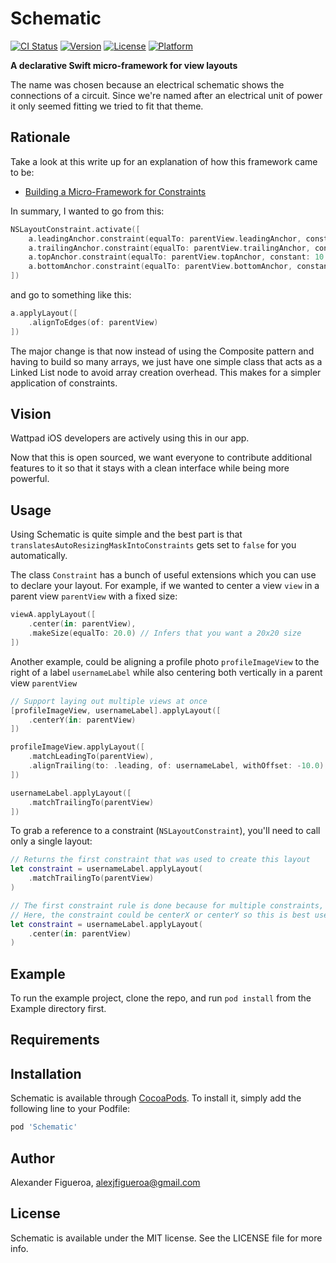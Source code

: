 # Schematic

[![CI Status](http://img.shields.io/travis/alexjfigueroa@gmail.com/Schematic.svg?style=flat)](https://travis-ci.org/alexjfigueroa@gmail.com/Schematic)
[![Version](https://img.shields.io/cocoapods/v/Schematic.svg?style=flat)](http://cocoapods.org/pods/Schematic)
[![License](https://img.shields.io/cocoapods/l/Schematic.svg?style=flat)](http://cocoapods.org/pods/Schematic)
[![Platform](https://img.shields.io/cocoapods/p/Schematic.svg?style=flat)](http://cocoapods.org/pods/Schematic)

**A declarative Swift micro-framework for view layouts**

The name was chosen because an electrical schematic shows the connections of a circuit. Since we're named after an electrical unit of power it only seemed fitting we tried to fit that theme.

## Rationale

Take a look at this write up for an explanation of how this framework came to be:
- [Building a Micro-Framework for Constraints](https://github.com/Wattpad/Schematic/wiki/Explanation-for-how-this-framework-came-to-be)

In summary, I wanted to go from this:
```swift
NSLayoutConstraint.activate([
    a.leadingAnchor.constraint(equalTo: parentView.leadingAnchor, constant: 10.0),
    a.trailingAnchor.constraint(equalTo: parentView.trailingAnchor, constant: -10.0),
    a.topAnchor.constraint(equalTo: parentView.topAnchor, constant: 10.0),
    a.bottomAnchor.constraint(equalTo: parentView.bottomAnchor, constant: -10.0)
])
```

and go to something like this:
```swift
a.applyLayout([
    .alignToEdges(of: parentView)
])
```

The major change is that now instead of using the Composite pattern and having to build so many arrays, we just have one simple class that acts as a Linked List node to avoid array creation overhead. This makes for a simpler application of constraints.

## Vision

Wattpad iOS developers are actively using this in our app.

Now that this is open sourced, we want everyone to contribute additional features to it so that it stays with a clean interface while being more powerful.

## Usage

Using Schematic is quite simple and the best part is that `translatesAutoResizingMaskIntoConstraints` gets set to `false` for you automatically.

The class `Constraint` has a bunch of useful extensions which you can use to declare your layout.
For example, if we wanted to center a view `view` in a parent view `parentView` with a fixed size:

```swift
viewA.applyLayout([
    .center(in: parentView),
    .makeSize(equalTo: 20.0) // Infers that you want a 20x20 size
])
```

Another example, could be aligning a profile photo `profileImageView` to the right of a label `usernameLabel` while also centering both vertically in a parent view `parentView`

```swift
// Support laying out multiple views at once
[profileImageView, usernameLabel].applyLayout([
    .centerY(in: parentView)
])

profileImageView.applyLayout([
    .matchLeadingTo(parentView),
    .alignTrailing(to: .leading, of: usernameLabel, withOffset: -10.0)
])

usernameLabel.applyLayout([
    .matchTrailingTo(parentView)
])
```

To grab a reference to a constraint (`NSLayoutConstraint`), you'll need to call only a single layout:
```swift
// Returns the first constraint that was used to create this layout
let constraint = usernameLabel.applyLayout(
    .matchTrailingTo(parentView)
)

// The first constraint rule is done because for multiple constraints, it would be troublesome to return all of them.
// Here, the constraint could be centerX or centerY so this is best used for single constraints.
let constraint = usernameLabel.applyLayout(
    .center(in: parentView)
)
```

## Example

To run the example project, clone the repo, and run `pod install` from the Example directory first.

## Requirements

## Installation

Schematic is available through [CocoaPods](http://cocoapods.org). To install
it, simply add the following line to your Podfile:

```ruby
pod 'Schematic'
```

## Author

Alexander Figueroa, alexjfigueroa@gmail.com

## License

Schematic is available under the MIT license. See the LICENSE file for more info.
